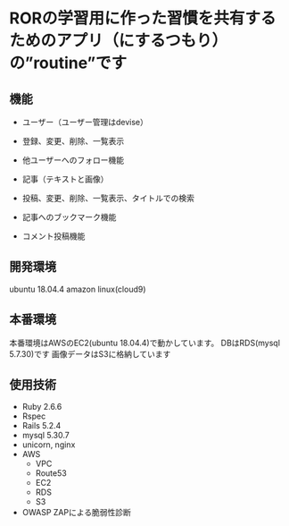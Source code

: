 # RORの学習用に作った習慣を共有するためのアプリ（にするつもり）の”routine”です

## 機能
- ユーザー（ユーザー管理はdevise）
 - 登録、変更、削除、一覧表示
 - 他ユーザーへのフォロー機能

- 記事（テキストと画像）
 - 投稿、変更、削除、一覧表示、タイトルでの検索
 - 記事へのブックマーク機能
 
- コメント投稿機能

## 開発環境
ubuntu 18.04.4
amazon linux(cloud9)

## 本番環境
本番環境はAWSのEC2(ubuntu 18.04.4)で動かしています。
DBはRDS(mysql 5.7.30)です
画像データはS3に格納しています

## 使用技術
- Ruby 2.6.6
- Rspec
- Rails 5.2.4
- mysql 5.30.7
- unicorn, nginx
- AWS
  - VPC
  - Route53
  - EC2
  - RDS
  - S3
- OWASP ZAPによる脆弱性診断
